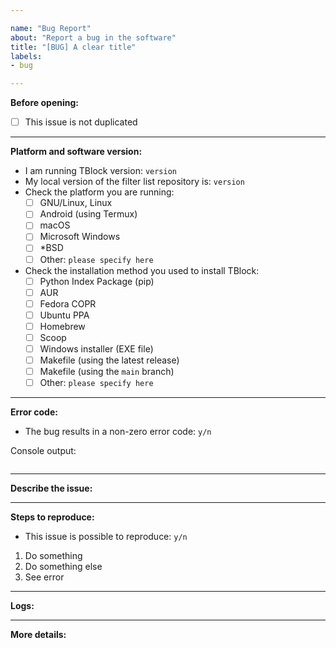 ```yaml
---

name: "Bug Report"
about: "Report a bug in the software"
title: "[BUG] A clear title"
labels:
- bug

---
```


**Before opening:**

<!-- 
Please check this before opening a new issue
-->

- [ ] This issue is not duplicated

---

**Platform and software version:**

- I am running TBlock version: `version`
- My local version of the filter list repository is: `version`
- Check the platform you are running:
  - [ ] GNU/Linux, Linux
  - [ ] Android (using Termux)
  - [ ] macOS
  - [ ] Microsoft Windows
  - [ ] *BSD
  - [ ] Other: `please specify here`
- Check the installation method you used to install TBlock:
  - [ ] Python Index Package (pip)
  - [ ] AUR
  - [ ] Fedora COPR
  - [ ] Ubuntu PPA
  - [ ] Homebrew
  - [ ] Scoop
  - [ ] Windows installer (EXE file)
  - [ ] Makefile (using the latest release)
  - [ ] Makefile (using the `main` branch)
  - [ ] Other: `please specify here`

---

**Error code:**

- The bug results in a non-zero error code: `y/n`

<!-- 
If the bug results in a non-zero error code, please copy/paste the console output below.
-->

Console output:

```

```

---

**Describe the issue:**

<!-- 
Insert a clear and concise description below
-->



---


**Steps to reproduce:**

- This issue is possible to reproduce: `y/n`

<!-- 
If it is reproducible, enter the steps to reproduce it below
-->

1. Do something
2. Do something else
3. See error

---

**Logs:**

<!-- 
If you want, you can attach TBlock's log file for more information.
This is not required, but it can be useful for some bugs. Delete this section if you don't want to provide your log file.

Under UNIX-like systems, you can find the log file under:
-> /var/log/tblock.log

Under Android with Termux, you can find the log file under:
-> /data/data/com.termux/files/usr/var/log/tblock.log

Under Windows, you can find the log file under:
-> %ALLUSERSPROFILE%\TBlock\tblock.log
-->

---

**More details:**

<!--
If you want, you can specify some other details here. Otherwise, delete this section.
-->


